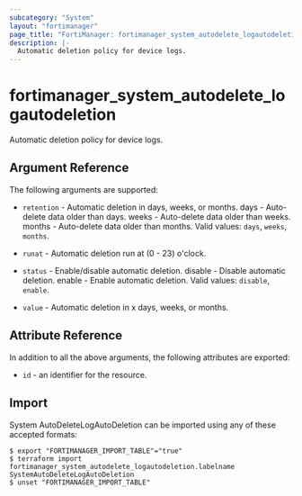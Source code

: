 ```yaml
---
subcategory: "System"
layout: "fortimanager"
page_title: "FortiManager: fortimanager_system_autodelete_logautodeletion"
description: |-
  Automatic deletion policy for device logs.
---
```


# fortimanager_system_autodelete_logautodeletion
Automatic deletion policy for device logs.

## Argument Reference


The following arguments are supported:


* `retention` - Automatic deletion in days, weeks, or months. days - Auto-delete data older than <value> days. weeks - Auto-delete data older than <value> weeks. months - Auto-delete data older than <value> months. Valid values: `days`, `weeks`, `months`.

* `runat` - Automatic deletion run at (0 - 23) o'clock.
* `status` - Enable/disable automatic deletion. disable - Disable automatic deletion. enable - Enable automatic deletion. Valid values: `disable`, `enable`.

* `value` - Automatic deletion in x days, weeks, or months.


## Attribute Reference

In addition to all the above arguments, the following attributes are exported:
* `id` - an identifier for the resource.

## Import

System AutoDeleteLogAutoDeletion can be imported using any of these accepted formats:
```
$ export "FORTIMANAGER_IMPORT_TABLE"="true"
$ terraform import fortimanager_system_autodelete_logautodeletion.labelname SystemAutoDeleteLogAutoDeletion
$ unset "FORTIMANAGER_IMPORT_TABLE"
```

